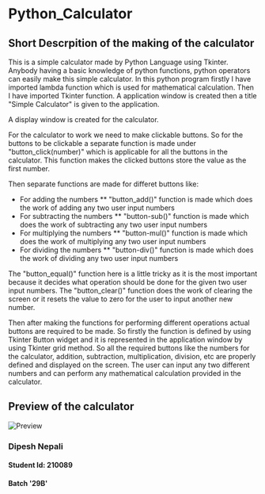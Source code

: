 # Python_Calculator
## Short Descrpition of the making of the calculator
This is a simple calculator made by Python Language using Tkinter.
Anybody having a basic knowledge of python functions, python operators can easily make this simple calculator.
In this python program firstly I have imported lambda function which is used for mathematical calculation.
Then I have imported Tkinter function.
A application window is created then a title "Simple Calculator" is given to the application.

A display window is created for the calculator. 

For the calculator to work we need to make clickable buttons. 
So for the buttons to be clickable a separate function is made under "button_click(number)" which is applicable for all the buttons in the calculator.
This function makes the clicked buttons store the value as the first number.

Then separate functions are made for differet buttons like:
* For adding the numbers
**  "button_add()" function is made which does the work of adding any two user input numbers
* For subtracting the numbers
** "button-sub()" function is made which does the work of subtracting any two user input numbers
* For multiplying the numbers
**  "button-mul()" function is made which does the work of multiplying any two user input numbers
* For dividing the numbers
**  "button-div()" function is made which does the work of dividing any two user input numbers

The "button_equal()" function here is a little tricky as it is the most important because it decides what operation should be done for the given two user input numbers.
The "button_clear()" function does the work of clearing the screen or it resets the value to zero for the user to input another new number.

Then after making the functions for performing different operations actual buttons are required to be made. 
So firstly the function is defined by using Tkinter Button widget and it is represented in the application window by using Tkinter grid method.
So all the required buttons like the numbers for the calculator, addition, subtraction, multiplication, division, etc are properly defined and displayed on the screen.
The user can input any two different numbers and can perform any mathematical calculation provided in the calculator.


## Preview of the calculator

![Preview](https://user-images.githubusercontent.com/63782923/115898885-cea94880-a47d-11eb-921e-3c2fe0d83c24.JPG)



### Dipesh Nepali

#### Student Id: 210089
#### Batch '29B'

